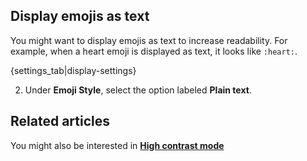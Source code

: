 ## Display emojis as text

You might want to display emojis as text to increase readability. For example,
when a heart emoji is displayed as text, it looks like `:heart:`.

{settings_tab|display-settings}

2. Under **Emoji Style**, select the option labeled **Plain text**.

## Related articles

You might also be interested in [**High contrast mode**](/help/enable-high-contrast-mode)
